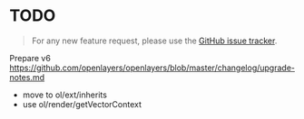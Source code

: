 # TODO

> For any new feature request, please use the [GitHub issue tracker](https://github.com/Viglino/ol-ext/issues).

Prepare v6
https://github.com/openlayers/openlayers/blob/master/changelog/upgrade-notes.md
* move to ol/ext/inherits
* use ol/render/getVectorContext
